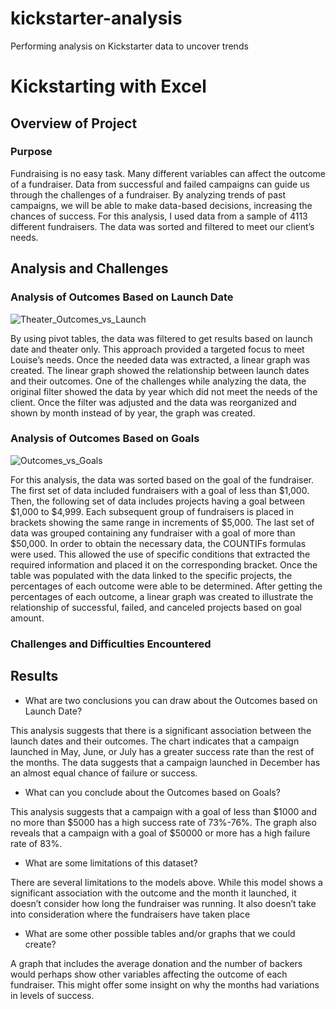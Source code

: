 # kickstarter-analysis
Performing analysis on Kickstarter data to uncover trends
# Kickstarting with Excel

## Overview of Project

### Purpose
Fundraising is no easy task. Many different variables can affect the outcome of a fundraiser. Data from successful and failed campaigns can guide us through the challenges of a fundraiser. By analyzing trends of past campaigns, we will be able to make data-based decisions, increasing the chances of success. For this analysis, I used data from a sample of 4113 different fundraisers. The data was sorted and filtered to meet our client’s needs.

## Analysis and Challenges

### Analysis of Outcomes Based on Launch Date
![Theater_Outcomes_vs_Launch](https://user-images.githubusercontent.com/92552837/138784522-618a4710-f98b-48c7-acdf-416ec7f10d55.png)

By using pivot tables, the data was filtered to get results based on launch date and theater only. This approach provided a targeted focus to meet Louise’s needs. Once the needed data was extracted, a linear graph was created. The linear graph showed the relationship between launch dates and their outcomes. One of the challenges while analyzing the data, the original filter showed the data by year which did not meet the needs of the client. Once the filter was adjusted and the data was reorganized and shown by month instead of by year, the graph was created.

### Analysis of Outcomes Based on Goals
![Outcomes_vs_Goals](https://user-images.githubusercontent.com/92552837/138784802-21aa2425-6185-4c44-bf24-e62290f009c3.png)

For this analysis, the data was sorted based on the goal of the fundraiser. The first set of data included fundraisers with a goal of less than $1,000. Then, the following set of data includes projects having a goal between $1,000 to $4,999. Each subsequent group of fundraisers is placed in brackets showing the same range in increments of $5,000. The last set of data was grouped containing any fundraiser with a goal of more than $50,000. 
In order to obtain the necessary data, the COUNTIFs formulas were used. This allowed the use of specific conditions that extracted the required information and placed it on the corresponding bracket. Once the table was populated with the data linked to the specific projects, the percentages of each outcome were able to be determined.
After getting the percentages of each outcome, a linear graph was created to illustrate the relationship of successful, failed, and canceled projects based on goal amount. 
### Challenges and Difficulties Encountered

## Results

- What are two conclusions you can draw about the Outcomes based on Launch Date?

This analysis suggests that there is a significant association between the launch dates and their outcomes. The chart indicates that a campaign launched in May, June, or July has a greater success rate than the rest of the months. The data suggests that a campaign launched in December has an almost equal chance of failure or success. 

- What can you conclude about the Outcomes based on Goals?

This analysis suggests that a campaign with a goal of less than $1000 and no more than $5000 has a high success rate of 73%-76%. The graph also reveals that a campaign with a goal of $50000 or more has a high failure rate of 83%.

- What are some limitations of this dataset?

There are several limitations to the models above. While this model shows a significant association with the outcome and the month it launched, it doesn’t consider how long the fundraiser was running. It also doesn’t take into consideration where the fundraisers have taken place
- What are some other possible tables and/or graphs that we could create?

A graph that includes the average donation and the number of backers would perhaps show other variables affecting the outcome of each fundraiser. This might offer some insight on why the months had variations in levels of success. 

